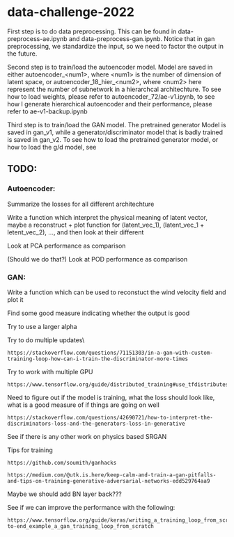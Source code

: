 # data-challenge-2022

First step is to do data preprocessing. This can be found in data-preprocess-ae.ipynb and data-preprocess-gan.ipynb. Notice that in gan preprocessing, we standardize the input, so we need to factor the output in the future.

Second step is to train/load the autoencoder model. Model are saved in either autoencoder_\<num1\>, where \<num1\> is the number of dimension of latent space, or autoencoder_18_hier_\<num2\>, where \<num2\> here represent the number of subnetwork in a hierarchcal architechture. To see how to load weights, please refer to autoencoder_72/ae-v1.ipynb, to see how I generate hierarchical autoencoder and their performance, please refer to ae-v1-backup.ipynb

Third step is to train/load the GAN model. The pretrained generator Model is saved in gan_v1, while a generator/discriminator model that is badly trained is saved in gan_v2. To see how to load the pretrained generator model, or how to load the g/d model, see


## TODO:

### Autoencoder:

Summarize the losses for all different architechture

Write a function which interpret the physical meaning of latent vector, maybe a reconstruct + plot function for (latent_vec_1), (latent_vec_1 + letent_vec_2), ..., and then look at their different

Look at PCA performance as comparison

(Should we do that?) Look at POD performance as comparison

### GAN:

Write a function which can be used to reconstuct the wind velocity field and plot it

Find some good measure indicating whether the output is good

Try to use a larger alpha

Try to do multiple updates\

	https://stackoverflow.com/questions/71151303/in-a-gan-with-custom-training-loop-how-can-i-train-the-discriminator-more-times
	
Try to work with multiple GPU

	https://www.tensorflow.org/guide/distributed_training#use_tfdistributestrategy_with_custom_training_loops
	
Need to figure out if the model is training, what the loss should look like, what is a good measure of if things are going on well

	https://stackoverflow.com/questions/42690721/how-to-interpret-the-discriminators-loss-and-the-generators-loss-in-generative
	
See if there is any other work on physics based SRGAN

Tips for training

	https://github.com/soumith/ganhacks
	
	https://medium.com/@utk.is.here/keep-calm-and-train-a-gan-pitfalls-and-tips-on-training-generative-adversarial-networks-edd529764aa9
	
Maybe we should add BN layer back???

See if we can improve the performance with the following:

	https://www.tensorflow.org/guide/keras/writing_a_training_loop_from_scratch#end-to-end_example_a_gan_training_loop_from_scratch
